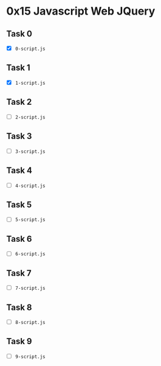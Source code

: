 # 0x15 Javascript Web JQuery

## Task 0
- [x] `0-script.js`

## Task 1
- [x] `1-script.js`

## Task 2
- [ ] `2-script.js`

## Task 3
- [ ] `3-script.js`

## Task 4
- [ ] `4-script.js`

## Task 5
- [ ] `5-script.js`

## Task 6
- [ ] `6-script.js`

## Task 7
- [ ] `7-script.js`

## Task 8
- [ ] `8-script.js`

## Task 9
- [ ] `9-script.js`
